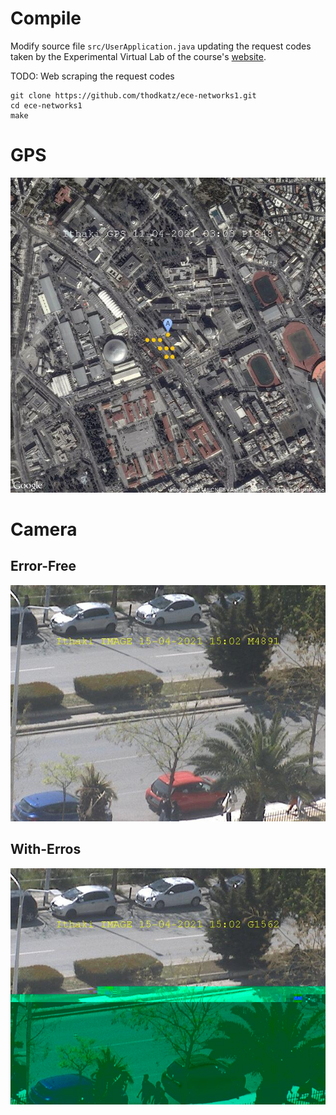 # Compile

Modify source file `src/UserApplication.java` updating the request codes taken by the Experimental Virtual Lab of the course's [website](http://ithaki.eng.auth.gr/netlab/).

TODO: Web scraping the request codes

```shell
git clone https://github.com/thodkatz/ece-networks1.git
cd ece-networks1
make
```

# GPS

![gps](media/session1/gps.jpg)

# Camera

## Error-Free
![image no error](media/session2/image_error_free_fix.jpg)

## With-Erros
![image yes error](media/session2/image_with_errors_fix.jpg)
